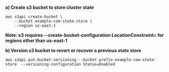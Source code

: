 **a) Create s3 bucket to store cluster state**
```
aws s3api create-bucket \
    --bucket example-com-state-store \
    --region us-east-1
```
**Note: s3 requires --create-bucket-configuration LocationConstraint=<region> for regions other than us-east-1**

**b) Version s3 bucket to revert or recover a previous state store**
```
aws s3api put-bucket-versioning --bucket prefix-example-com-state-store  --versioning-configuration Status=Enabled
```
